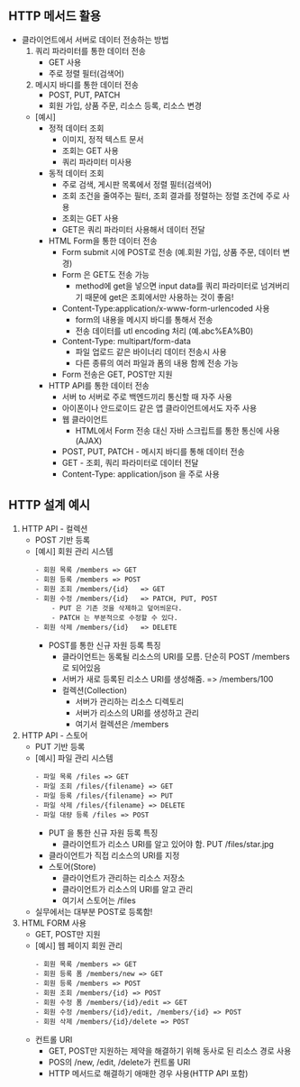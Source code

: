 ## HTTP 메서드 활용
- 클라이언트에서 서버로 데이터 전송하는 방법
    1. 쿼리 파라미터를 통한 데이터 전송
        - GET 사용
        - 주로 정렬 필터(검색어)
    2. 메시지 바디를 통한 데이터 전송
        - POST, PUT, PATCH
        - 회원 가입, 상품 주문, 리소스 등록, 리소스 변경
    - [예시]
        - 정적 데이터 조회 
            - 이미지, 정적 텍스트 문서
            - 조회는 GET 사용
            - 쿼리 파라미터 미사용  
        - 동적 데이터 조회 
            - 주로 검색, 게시판 목록에서 정렬 필터(검색어)
            - 조회 조건을 줄여주는 필터, 조회 결과를 정렬하는 정렬 조건에 주로 사용
            - 조회는 GET 사용
            - GET은 쿼리 파라미터 사용해서 데이터 전달
        - HTML Form을 통한 데이터 전송 
            - Form submit 시에 POST로 전송 (예.회원 가입, 상품 주문, 데이터 변경)
            - Form 은 GET도 전송 가능
                - method에 get을 넣으면 input data를 쿼리 파라미터로 넘겨버리기 때문에 get은 조회에서만 사용하는 것이 좋음!
            - Content-Type:application/x-www-form-urlencoded 사용
                - form의 내용을 메시지 바디를 통해서 전송
                - 전송 데이터를 utl encoding 처리 (예.abc%EA%B0)
            - Content-Type: multipart/form-data
                - 파일 업로드 같은 바이너리 데이터 전송시 사용
                - 다른 종류의 여러 파일과 폼의 내용 함께 전송 가능
            - Form 전송은 GET, POST만 지원
        - HTTP API를 통한 데이터 전송 
            - 서버 to 서버로 주로 백엔드끼리 통신할 때 자주 사용
            - 아이폰이나 안드로이드 같은 앱 클라이언트에서도 자주 사용
            - 웹 클라이언트
                - HTML에서 Form 전송 대신 자바 스크립트를 통한 통신에 사용(AJAX)
            - POST, PUT, PATCH - 메시지 바디를 통해 데이터 전송
            - GET - 조회, 쿼리 파라미터로 데이터 전달
            - Content-Type: application/json 을 주로 사용

## HTTP 설계 예시
1. HTTP API - 컬렉션
    - POST 기반 등록
    - [예시] 회원 관리 시스템
        ```
        - 회원 목록 /members => GET
        - 회원 등록 /members => POST
        - 회원 조회 /members/{id}   => GET
        - 회원 수정 /members/{id}   => PATCH, PUT, POST
            - PUT 은 기존 것을 삭제하고 덮어씌운다.
            - PATCH 는 부분적으로 수정할 수 있다.
        - 회원 삭제 /members/{id}   => DELETE
        ```
        - POST를 통한 신규 자원 등록 특징
            - 클라이언트는 동록될 리소스의 URI를 모름. 단순히 POST /members 로 되어있음
            - 서버가 새로 등록된 리소스 URI를 생성해줌. => /members/100
            - 컬렉션(Collection)
                - 서버가 관리하는 리소스 디렉토리
                - 서버가 리소스의 URI를 생성하고 관리
                - 여기서 컬렉션은 /members
2. HTTP API - 스토어
    - PUT 기반 등록
    - [예시] 파일 관리 시스템
        ```
        - 파일 목록 /files => GET
        - 파일 조회 /files/{filename} => GET
        - 파일 등록 /files/{filename} => PUT
        - 파일 삭제 /files/{filename} => DELETE
        - 파일 대량 등록 /files => POST
        ```
        - PUT 을 통한 신규 자원 등록 특징
            - 클라이언트가 리소스 URI를 알고 있어야 함. PUT /files/star.jpg
        - 클라이언트가 직접 리소스의 URI를 지정
        - 스토어(Store)
            - 클라이언트가 관리하는 리소스 저장소
            - 클라이언트가 리소스의 URI를 알고 관리
            - 여기서 스토어는 /files
    - 실무에서는 대부분 POST로 등록함!
3. HTML FORM 사용
    - GET, POST만 지원
    - [예시] 웹 페이지 회원 관리
        ```
        - 회원 목록 /members => GET
        - 회원 등록 폼 /members/new => GET
        - 회원 등록 /members => POST
        - 회원 조회 /members/{id} => POST
        - 회원 수정 폼 /members/{id}/edit => GET
        - 회원 수정 /members/{id}/edit, /members/{id} => POST
        - 회원 삭제 /members/{id}/delete => POST
        ```
    - 컨트롤 URI
        - GET, POST만 지원하는 제약을 해결하기 위해 동사로 된 리소스 경로 사용
        - POS의 /new, /edit, /delete가 컨트롤 URI
        - HTTP 메서드로 해결하기 애매한 경우 사용(HTTP API 포함)